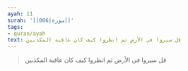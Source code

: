 ```yaml
---
ayah: 11
surah: '[[006|سورة]]'
tags:
- quran/ayah
text: قل سيروا في الأرض ثم انظروا كيف كان عاقبة المكذبين
---
```

> قل سيروا في الأرض ثم انظروا كيف كان عاقبة المكذبين
